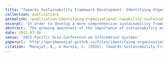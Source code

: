 ```yaml
---
title: "Towards Sustainability Framework Development: Identifying Organisational Capability For Sustainability Practices"
collection: publications
permalink: /publication/identifying-organisational-capability-sustainability-practices
excerpt: 'In order to develop a more comprehensive sustainability framework, a complete understanding of organisational capabilities needed for sustainability practices is necessary. This research-in-progress paper therefore aims to synthesize the required key capabilities based on widely im-plemented sustainability guidelines/standards.'
abstract: 'The growing awareness of the importance of sustainability motivates companies to engage in sustainability practices. However, practising sustainability is challenging since most initiatives are inter-organisational in nature.  The implementation depends heavily on the capability of multiple organisations within the supply chain, which are not easily assessed. Although a few scholars have proposed a number of frameworks to help organisations identify the required organisational capabilities, none of them is comprehensive enough due to the limited scope. In order to develop a more comprehensive sustainability framework, a complete understanding of organisational capabilities needed for sustainability practices is necessary. This research-in-progress paper therefore aims to synthesize the required key capabilities based on widely implemented sustainability guidelines/standards. The identification of key capabilities is important to understand and explore how ICT can be used by organisations to develop the required sus-tainability capabilities. This study will potentially contribute to the development of a holistic sus-tainability framework.'
date: 2015-07-06
venue: '2015 Pacific Asia Conference on Information Systems'
paperurl: 'http://qoribmunajat.github.io/files/identifying-organisational-capability-sustainability-practices.pdf'
citation: 'Munajat, Q., & Kurnia, S. (2015). Towards Sustainability Framework Development: Identifying Organisational Capability for Sustainability Practices. <i>PACIS</i>, pp. 106.'
---
```

